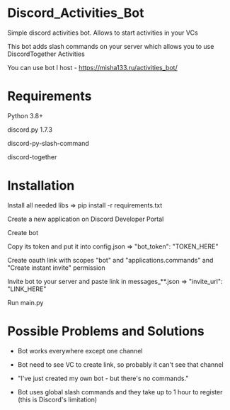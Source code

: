 # Discord_Activities_Bot
Simple discord activities bot. Allows to start activities in your VCs

This bot adds slash commands on your server which allows you to use DiscordTogether Activities

You can use bot I host - https://misha133.ru/activities_bot/

# Requirements 
Python 3.8+

discord.py 1.7.3

discord-py-slash-command

discord-together

# Installation
Install all needed libs => pip install -r requirements.txt

Create a new application on Discord Developer Portal

Create bot

Copy its token and put it into config.json => "bot_token": "TOKEN_HERE"

Create oauth link with scopes "bot" and "applications.commands" and "Create instant invite" permission

Invite bot to your server and paste link in messages_**.json => "invite_url": "LINK_HERE"

Run main.py


# Possible Problems and Solutions
- Bot works everywhere except one channel
- Bot need to see VC to create link, so probably it can't see that channel

- "I've just created my own bot - but there's no commands."
- Bot uses global slash commands and they take up to 1 hour to register (this is Discord's limitation)
